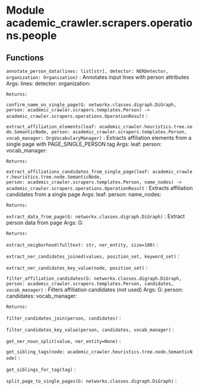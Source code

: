 Module academic_crawler.scrapers.operations.people
==================================================

Functions
---------

    
`annotate_person_data(lines: list[str], detector: NERDetector, organization: Organization)`
:   Annotates input lines with person attributes
    Args:
        lines:
        detector:
        organization:
    
    Returns:

    
`confirm_name_on_single_page(G: networkx.classes.digraph.DiGraph, person: academic_crawler.scrapers.templates.Person) ‑> academic_crawler.scrapers.operations.OperationResult`
:   

    
`extract_affiliation_elements(leaf: academic_crawler.heuristics.tree.node.SemanticNode, person: academic_crawler.scrapers.templates.Person, vocab_manager: OrgVocabularyManager)`
:   Extracts affiliation elements from a single page with PAGE_SINGLE_PERSON tag
    Args:
        leaf:
        person:
        vocab_manager:
    
    Returns:

    
`extract_affiliations_candidates_from_single_page(leaf: academic_crawler.heuristics.tree.node.SemanticNode, person: academic_crawler.scrapers.templates.Person, name_nodes) ‑> academic_crawler.scrapers.operations.OperationResult`
:   Extracts affiliation candidates from a single page
    Args:
        leaf:
        person:
        name_nodes:
    
    Returns:

    
`extract_data_from_page(G: networkx.classes.digraph.DiGraph)`
:   Extract person data from page
    Args:
        G:
    
    Returns:

    
`extract_neigborhood(fulltext: str, ner_entity, size=100)`
:   

    
`extract_ner_candidates_joined(values, position_set, keyword_set)`
:   

    
`extract_ner_candidates_key_value(node, position_set)`
:   

    
`filter_affiliation_candidates(G: networkx.classes.digraph.DiGraph, person: academic_crawler.scrapers.templates.Person, candidates, vocab_manager)`
:   Filters affiliation candidates (not used)
    Args:
        G:
        person:
        candidates:
        vocab_manager:
    
    Returns:

    
`filter_candidates_join(person, candidates)`
:   

    
`filter_candidates_key_value(person, candidates, vocab_manager)`
:   

    
`get_ner_noun_split(value, ner_entity=None)`
:   

    
`get_sibling_tags(node: academic_crawler.heuristics.tree.node.SemanticNode)`
:   

    
`get_siblings_for_tag(tag)`
:   

    
`split_page_to_single_pages(G: networkx.classes.digraph.DiGraph)`
: